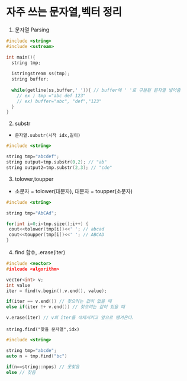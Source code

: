자주 쓰는 문자열,벡터 정리
===========

1. 문자열 Parsing 

```c++
#include <string>
#include <sstream>

int main(){
  string tmp;
  
  istringstream ss(tmp);
  string buffer;
  
  while(getline(ss,buffer,' ')){ // buffer에 ' '로 구분된 문자열 넣어줌 
    // ex ) tmp ="abc def 123"
    // ex) buffer="abc", "def","123"
  }
}

```

2. substr
  - `문자열.substr(시작 idx,길이)`
```c++
#include <string>

string tmp="abcdef";
string output=tmp.substr(0,2); // "ab"
string output2=tmp.substr(2,3); // "cde"
```

3. tolower,toupper
  - 소문자 = tolower(대문자), 대문자 = toupper(소문자)
 ```c++
#include <string>

string tmp="AbCAd";

for(int i=0;i<tmp.size();i++) {
  cout<<tolower(tmp[i])<<' '; // abcad
  cout<<toupper(tmp[i])<<' '; // ABCAD
}
 ```
 
 4. find 함수, .erase(iter)
 ```c++
 #include <vector>
 #inlcude <algorithm>
 
 vector<int> v;
 int value
 iter = find(v.begin(),v.end(), value);
 
 if(iter == v.end()) // 찾으려는 값이 없을 때
 else if(iter !+ v.end()) // 찾으려는 값이 있을 때
 
 v.erase(iter) // v의 iter를 삭제시키고 앞으로 땡겨온다.
 ```
 
 `string.find("찾을 문자열",idx) `
 ```c++
 #include <string>
 
 string tmp="abcde";
 auto n = tmp.find("bc") 
 
 if(n==string::npos) // 못찾음
 else // 찾음
 ```
 
